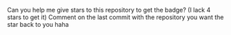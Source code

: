 Can you help me give stars to this repository to get the badge? (I lack 4 stars to get it) Comment on the last commit with the repository you want the star back to you haha
